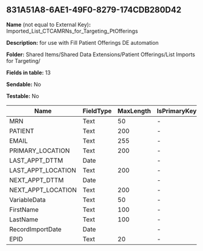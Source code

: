 ## 831A51A8-6AE1-49F0-8279-174CDB280D42

**Name** (not equal to External Key)**:** Imported_List_CTCAMRNs_for_Targeting_PtOfferings

**Description:** for use with Fill Patient Offerings DE automation

**Folder:** Shared Items/Shared Data Extensions/Patient Offerings/List Imports for Targeting/

**Fields in table:** 13

**Sendable:** No

**Testable:** No

| Name | FieldType | MaxLength | IsPrimaryKey | IsNullable | DefaultValue |
| --- | --- | --- | --- | --- | --- |
| MRN | Text | 50 | - | - |  |
| PATIENT | Text | 200 | - | + |  |
| EMAIL | Text | 255 | - | + |  |
| PRIMARY_LOCATION | Text | 200 | - | + |  |
| LAST_APPT_DTTM | Date |  | - | + |  |
| LAST_APPT_LOCATION | Text | 200 | - | + |  |
| NEXT_APPT_DTTM | Date |  | - | + |  |
| NEXT_APPT_LOCATION | Text | 200 | - | + |  |
| VariableData | Text | 50 | - | + |  |
| FirstName | Text | 100 | - | + |  |
| LastName | Text | 100 | - | + |  |
| RecordImportDate | Date |  | - | + | GetDate() |
| EPID | Text | 20 | - | + |  |
